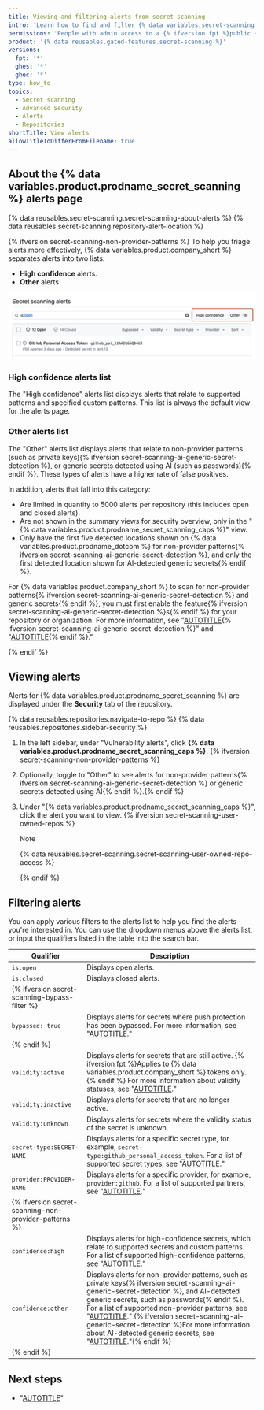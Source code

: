 ```yaml
---
title: Viewing and filtering alerts from secret scanning
intro: 'Learn how to find and filter {% data variables.secret-scanning.user_alerts %} alerts for your repository.'
permissions: 'People with admin access to a {% ifversion fpt %}public {% endif %}repository can view {% data variables.secret-scanning.user_alerts_caps %} for the repository.'
product: '{% data reusables.gated-features.secret-scanning %}'
versions:
  fpt: '*'
  ghes: '*'
  ghec: '*'
type: how_to
topics:
  - Secret scanning
  - Advanced Security
  - Alerts
  - Repositories
shortTitle: View alerts
allowTitleToDifferFromFilename: true
---
```


## About the {% data variables.product.prodname_secret_scanning %} alerts page

{% data reusables.secret-scanning.secret-scanning-about-alerts %} {% data reusables.secret-scanning.repository-alert-location %}

{% ifversion secret-scanning-non-provider-patterns %}
To help you triage alerts more effectively, {% data variables.product.company_short %} separates alerts into two lists:
* **High confidence** alerts.
* **Other** alerts.

![Screenshot of the {% data variables.product.prodname_secret_scanning %} alert view. The button to toggle between "High confidence" and "Other" alerts is highlighted with an orange outline.](/assets/images/help/security/secret-scanning-high-confidence-alert-view.png)

### High confidence alerts list

The "High confidence" alerts list displays alerts that relate to supported patterns and specified custom patterns. This list is always the default view for the alerts page.

### Other alerts list

The "Other" alerts list displays alerts that relate to non-provider patterns (such as private keys){% ifversion secret-scanning-ai-generic-secret-detection %}, or generic secrets detected using AI (such as passwords){% endif %}. These types of alerts have a higher rate of false positives.

In addition, alerts that fall into this category:
* Are limited in quantity to 5000 alerts per repository (this includes open and closed alerts).
* Are not shown in the summary views for security overview, only in the "{% data variables.product.prodname_secret_scanning_caps %}" view.
* Only have the first five detected locations shown on {% data variables.product.prodname_dotcom %} for non-provider patterns{% ifversion secret-scanning-ai-generic-secret-detection %}, and only the first detected location shown for AI-detected generic secrets{% endif %}.

For {% data variables.product.company_short %} to scan for non-provider patterns{% ifversion secret-scanning-ai-generic-secret-detection %} and generic secrets{% endif %}, you must first enable the feature{% ifversion secret-scanning-ai-generic-secret-detection %}s{% endif %} for your repository or organization. For more information, see "[AUTOTITLE](/code-security/secret-scanning/using-advanced-secret-scanning-and-push-protection-features/non-provider-patterns/enabling-secret-scanning-for-non-provider-patterns){% ifversion secret-scanning-ai-generic-secret-detection %}" and "[AUTOTITLE](/code-security/secret-scanning/using-advanced-secret-scanning-and-push-protection-features/generic-secret-detection/enabling-ai-powered-generic-secret-detection){% endif %}."

{% endif %}

## Viewing alerts

Alerts for {% data variables.product.prodname_secret_scanning %} are displayed under the **Security** tab of the repository.

{% data reusables.repositories.navigate-to-repo %}
{% data reusables.repositories.sidebar-security %}
1. In the left sidebar, under "Vulnerability alerts", click **{% data variables.product.prodname_secret_scanning_caps %}**. {% ifversion secret-scanning-non-provider-patterns %}
1. Optionally, toggle to "Other" to see alerts for non-provider patterns{% ifversion secret-scanning-ai-generic-secret-detection %} or generic secrets detected using AI{% endif %}.{% endif %}
1. Under "{% data variables.product.prodname_secret_scanning_caps %}", click the alert you want to view.
   {% ifversion secret-scanning-user-owned-repos %}

   > [!NOTE]
   > {% data reusables.secret-scanning.secret-scanning-user-owned-repo-access %}

   {% endif %}

## Filtering alerts

You can apply various filters to the alerts list to help you find the alerts you're interested in. You can use the dropdown menus above the alerts list, or input the qualifiers listed in the table into the search bar.

|Qualifier|Description|
|---------|-----------|
|`is:open`|Displays open alerts.|
|`is:closed`|Displays closed alerts.|
| {% ifversion secret-scanning-bypass-filter %} |
|`bypassed: true`|Displays alerts for secrets where push protection has been bypassed. For more information, see "[AUTOTITLE](/code-security/secret-scanning/push-protection-for-repositories-and-organizations)."|
| {% endif %} |
|`validity:active`| Displays alerts for secrets that are still active. {% ifversion fpt %}Applies to {% data variables.product.company_short %} tokens only.{% endif %} For more information about validity statuses, see "[AUTOTITLE](/code-security/secret-scanning/managing-alerts-from-secret-scanning/evaluating-alerts#checking-a-secrets-validity)."|
|`validity:inactive`| Displays alerts for secrets that are no longer active.|
|`validity:unknown`| Displays alerts for secrets where the validity status of the secret is unknown.|
|`secret-type:SECRET-NAME`| Displays alerts for a specific secret type, for example, `secret-type:github_personal_access_token`. For a list of supported secret types, see "[AUTOTITLE](/code-security/secret-scanning/secret-scanning-patterns#supported-secret)." |
|`provider:PROVIDER-NAME`|Displays alerts for a specific provider, for example, `provider:github`. For a list of supported partners, see "[AUTOTITLE](/code-security/secret-scanning/secret-scanning-patterns#supported-secrets)."|
| {% ifversion secret-scanning-non-provider-patterns %} |
|`confidence:high`| Displays alerts for high-confidence secrets, which relate to supported secrets and custom patterns. For a list of supported high-confidence patterns, see "[AUTOTITLE](/code-security/secret-scanning/secret-scanning-patterns#high-confidence-patterns)." |
|`confidence:other`| Displays alerts for non-provider patterns, such as private keys{% ifversion secret-scanning-ai-generic-secret-detection %}, and AI-detected generic secrets, such as passwords{% endif %}. For a list of supported non-provider patterns, see "[AUTOTITLE](/code-security/secret-scanning/secret-scanning-patterns#non-provider-patterns)." {% ifversion secret-scanning-ai-generic-secret-detection %}For more information about AI-detected generic secrets, see "[AUTOTITLE](/code-security/secret-scanning/about-the-detection-of-generic-secrets-with-secret-scanning)."{% endif %}|
| {% endif %} |

## Next steps

* "[AUTOTITLE](/code-security/secret-scanning/managing-alerts-from-secret-scanning/evaluating-alerts)"
